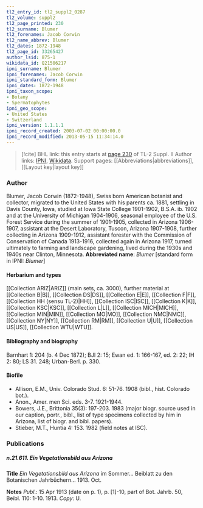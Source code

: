 ```yaml
---
tl2_entry_id: tl2_suppl2_0287
tl2_volume: suppl2
tl2_page_printed: 230
tl2_surname: Blumer
tl2_forenames: Jacob Corwin
tl2_name_abbrev: Blumer
tl2_dates: 1872-1948
tl2_page_id: 33265427
author_lsid: 875-1
wikidata_id: Q21506217
ipni_surname: Blumer
ipni_forenames: Jacob Corwin
ipni_standard_form: Blumer
ipni_dates: 1872-1948
ipni_taxon_scope: 
- Botany
- Spermatophytes
ipni_geo_scope: 
- United States
- Switzerland
ipni_version: 1.1.1.1
ipni_record_created: 2003-07-02 00:00:00.0
ipni_record_modified: 2013-05-15 11:34:14.0
---
```


> [!cite] BHL link: this entry starts at [page 230](https://www.biodiversitylibrary.org/page/33265427) of TL-2 Suppl. II
> Author links: [IPNI](https://www.ipni.org/a/875-1), [Wikidata](https://www.wikidata.org/wiki/Q21506217). Support pages: [[Abbreviations|abbreviations]], [[Layout key|layout key]]

### Author

Blumer, Jacob Corwin (1872-1948), Swiss born American botanist and collector, migrated to the United States with his parents ca. 1881, settling in Davis County, Iowa, studied at Iowa State College 1901-1902, B.S.A. ib. 1902 and at the University of Michigan 1904-1906, seasonal employee of the U.S. Forest Service during the summer of 1901-1905, collected in Arizona 1906-1907, assistant at the Desert Laboratory, Tuscon, Arizona 1907-1908, further collecting in Arizona 1909-1912, assistant forester with the Commission of Conservation of Canada 1913-1916, collected again in Arizona 1917, turned ultimately to farming and landscape gardening, lived during the 1930s and 1940s near Clinton, Minnesota. 
**Abbreviated name**: *Blumer* \[standard form in IPNI: *Blumer*\]

#### Herbarium and types

[[Collection ARIZ|ARIZ]] (main sets, ca. 3000), further material at [[Collection B|B]], [[Collection DS|DS]], [[Collection E|E]], [[Collection F|F]], [[Collection HH (sensu TL-2)|HH]], [[Collection ISC|ISC]], [[Collection K|K]], [[Collection KSC|KSC]], [[Collection L|L]], [[Collection MICH|MICH]], [[Collection MIN|MIN]], [[Collection MO|MO]], [[Collection NMC|NMC]], [[Collection NY|NY]], [[Collection RM|RM]], [[Collection U|U]], [[Collection US|US]], [[Collection WTU|WTU]].

#### Bibliography and biography

Barnhart 1: 204 (b. 4 Dec 1872); BJI 2: 15; Ewan ed. 1: 166-167, ed. 2: 22; IH 2: 80; LS 31. 248; Urban-Berl. p. 330.

#### Biofile

- Allison, E.M., Univ. Colorado Stud. 6: 51-76. 1908 (bibl., hist. Colorado bot.).
- Anon., Amer. men Sci. eds. 3-7. 1921-1944.
- Bowers, J.E., Brittonia 35(3): 197-203. 1983 (major biogr. source used in our caption, portr., bibl., list of type specimens collected by him in Arizona, list of biogr. and bibl. papers).
- Stieber, M.T., Huntia 4: 153. 1982 (field notes at ISC).

### Publications

##### n.21.611. Ein Vegetationsbild aus Arizona

**Title**
*Ein Vegetationsbild aus Arizona* im Sommer... Beiblatt zu den Botanischen Jahrbüchern... 1913. Oct.

**Notes**
*Publ*.: 15 Apr 1913 (date on p. 1), p. \[1\]-10, part of Bot. Jahrb. 50, Beibl. 110: 1-10. 1913.
*Copy*: U.


